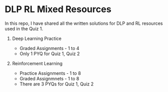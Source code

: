 # DLP RL Mixed Resources

In this repo, I have shared all the written solutions for DLP and RL resources used in the Quiz 1.

1. Deep Learning Practice
    - Graded Assignments - 1 to 4 
    - Only 1 PYQ for Quiz 1, Quiz 2

2. Reinforcement Learning
    - Practice Assignments - 1 to 8
    - Graded Assignmnets - 1 to 8
    - There are 3 PYQs for Quiz 1, Quiz 2
